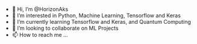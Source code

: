 - 👋 Hi, I’m @HorizonAks
- 👀 I’m interested in Python, Machine Learning, Tensorflow and Keras
- 🌱 I’m currently learning Tensorflow and Keras, and Quantum Computing
- 💞️ I’m looking to collaborate on ML Projects
- 📫 How to reach me ...

<!---
HorizonAks/HorizonAks is a ✨ special ✨ repository because its `README.md` (this file) appears on your GitHub profile.
You can click the Preview link to take a look at your changes.
--->
